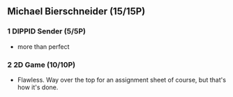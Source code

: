 ## Michael Bierschneider (15/15P)

### 1 DIPPID Sender (5/5P)

 * more than perfect

### 2 2D Game (10/10P)

 * Flawless. Way over the top for an assignment sheet of course, but that's how it's done.
